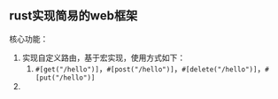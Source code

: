## rust实现简易的web框架

核心功能：

1. 实现自定义路由，基于宏实现，使用方式如下：
    1. `#[get("/hello")]`，`#[post("/hello")]`，`#[delete("/hello")]`，`#[put("/hello")]`
2. 